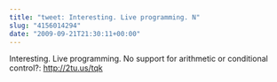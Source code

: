 ```yaml
---
title: "tweet: Interesting. Live programming. N"
slug: "4156014294"
date: "2009-09-21T21:30:11+00:00"
---
```

Interesting. Live programming. No support for arithmetic or conditional control?: http://2tu.us/tqk